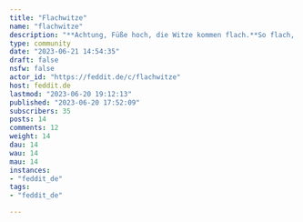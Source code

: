 ```yaml
---
title: "Flachwitze" 
name: "flachwitze"
description: "**Achtung, Füße hoch, die Witze kommen flach.**So flach, dass sich einem die Haare kräuseln.  Ein Kalauer jagt den Nächsten.  Wer will nochmal, wer hat noch nicht. Hier kommt jeder auf seine Kosten... irgendwie.  Fips Asmussen hätte seine wahre Freude.  „Ich sag immer: Kneif die Arschbacken zusammen, bis ein Eurostück die Prägung verliert.“Und jetzt werden hier flache Witze gemacht! Zacki!   **Wir sind hier ja nicht zum Spaß.**  .  "
type: community
date: "2023-06-21 14:54:35"
draft: false
nsfw: false
actor_id: "https://feddit.de/c/flachwitze"
host: feddit.de
lastmod: "2023-06-20 19:12:13"
published: "2023-06-20 17:52:09"
subscribers: 35
posts: 14
comments: 12
weight: 14
dau: 14
wau: 14
mau: 14
instances:
- "feddit_de"
tags: 
- "feddit_de"

---
```

